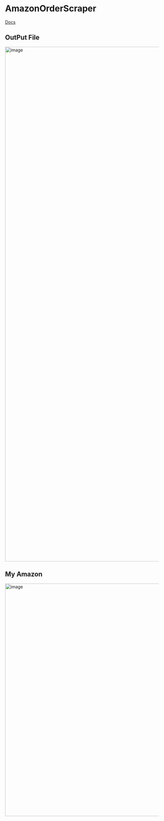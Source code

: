 # AmazonOrderScraper


[Docs](https://docs.google.com/document/d/1tBrcoOnWDOlbctTkDGvmOTAewHB1M5xstnC-hKAniiY/edit?usp=drivesdk)


## OutPut File
<img width="1679" alt="image" src="https://github.com/user-attachments/assets/5329031c-7c86-44d8-b59a-550d9e9d7012" />

## My Amazon 
<img width="759" alt="image" src="https://github.com/user-attachments/assets/545162eb-5f50-4f6d-8d7d-0531a253eb87" />
